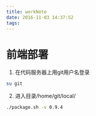 ```yaml
---
title: workNote
date: 2016-11-03 14:37:52
tags:
---
```


# 前端部署
1. 在代码服务器上用git用户名登录
```bash
su git 
```
2. 进入目录/home/git/local/
```bash
./package.sh -v 0.9.4
```